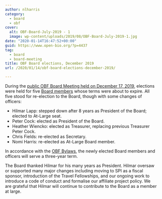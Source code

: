 ```yaml
---
author: nlharris
category:
  - board
  - obf
cover:
  alt: OBF-Board-July-2019 - 1
  image: wp-content/uploads/2019/08/OBF-Board-July-2019-1.jpg
date: "2020-01-14T16:47:52+00:00"
guid: https://www.open-bio.org/?p=4437
tag:
  - board
  - board-meeting
title: OBF Board elections, December 2019
url: /2020/01/14/obf-board-elections-december-2019/

---
```

During the [public OBF Board Meeting held on December 17, 2019](https://github.com/OBF/obf-docs/pull/71), elections were held for five [Board members](/board/) whose terms were about to expire. All five stood for re-election to the Board, though with some changes of officers:

- Hilmar Lapp: stepped down after 8 years as President of the Board; elected to At-Large seat.
- Peter Cock: elected as President of the Board.
- Heather Wiencko: elected as Treasurer, replacing previous Treasurer Peter Cock.
- Chris Fields: re-elected as Secretary.
- Nomi Harris: re-elected as At-Large Board member.

In accordance with the [OBF Bylaws](https://github.com/OBF/obf-docs/blob/master/OBF%20Bylaws.md), the newly elected Board members and officers will serve a three-year term.

The Board thanked Hilmar for his many years as President. Hilmar oversaw or supported many major changes including moving to SPI as a fiscal sponsor, introduction of the Travel Fellowships, and our ongoing work to introduce a code of conduct and formalise our affiliate project policy. We are grateful that Hilmar will continue to contribute to the Board as a member at large.
